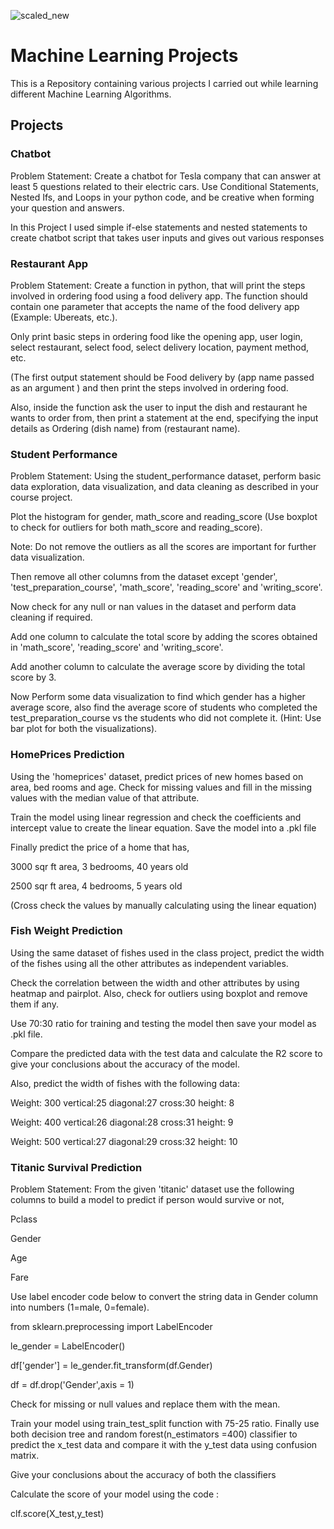 
![scaled_new](https://user-images.githubusercontent.com/101701760/169406954-29bac22a-10c1-488c-b726-75377df73709.jpg)

# Machine Learning Projects
This is a Repository containing various projects I carried out while learning different Machine Learning Algorithms.

## Projects
### Chatbot
Problem Statement: Create a chatbot for Tesla company that can answer at least 5 questions related to their electric cars. Use Conditional Statements, Nested Ifs, and Loops in your python code, and be creative when forming your question and answers.

In this Project I used simple if-else statements and nested statements to create chatbot script that takes user inputs and gives out various responses

### Restaurant App
Problem Statement: Create a function in python, that will print the steps involved in ordering food using a food delivery app. The function should contain one parameter that accepts the name of the food delivery app (Example: Ubereats, etc.).

Only print basic steps in ordering food like the opening app, user login, select restaurant, select food, select delivery location, payment method, etc.

(The first output statement should be Food delivery by (app name passed as an argument ) and then print the steps involved in ordering food.

Also, inside the function ask the user to input the dish and restaurant he wants to order from, then print a statement at the end, specifying the input details as Ordering (dish name) from (restaurant name).

### Student Performance
Problem Statement: Using the student_performance dataset, perform basic data exploration, data visualization, and data cleaning as described in your course project.

Plot the histogram for gender, math_score and reading_score (Use boxplot to check for outliers for both math_score and reading_score).

Note: Do not remove the outliers as all the scores are important for further data visualization.

Then remove all other columns from the dataset except 'gender', 'test_preparation_course', 'math_score', 'reading_score' and 'writing_score'.

Now check for any null or nan values in the dataset and perform data cleaning if required.

Add one column to calculate the total score by adding the scores obtained in 'math_score', 'reading_score' and 'writing_score'.

Add another column to calculate the average score by dividing the total score by 3.

Now Perform some data visualization to find which gender has a higher average score, also find the average score of students who completed the test_preparation_course vs the students who did not complete it. (Hint: Use bar plot for both the visualizations).

### HomePrices Prediction
Using the 'homeprices' dataset, predict prices of new homes based on area, bed rooms and age. Check for missing values and fill in the missing values with the median value of that attribute.

Train the model using linear regression and check the coefficients and intercept value to create the linear equation. Save the model into a .pkl file

Finally predict the price of a home that has,

3000 sqr ft area, 3 bedrooms, 40 years old

2500 sqr ft area, 4 bedrooms, 5 years old

(Cross check the values by manually calculating using the linear equation)

### Fish Weight Prediction
Using the same dataset of fishes used in the class project, predict the width of the fishes using all the other attributes as independent variables.

Check the correlation between the width and other attributes by using heatmap and pairplot. Also, check for outliers using boxplot and remove them if any.

Use 70:30 ratio for training and testing the model then save your model as .pkl file.

Compare the predicted data with the test data and calculate the R2 score to give your conclusions about the accuracy of the model.

Also, predict the width of fishes with the following data:

Weight: 300 vertical:25 diagonal:27 cross:30 height: 8

Weight: 400 vertical:26 diagonal:28 cross:31 height: 9

Weight: 500 vertical:27 diagonal:29 cross:32 height: 10

### Titanic Survival Prediction
Problem Statement: From the given 'titanic' dataset use the following columns to build a model to predict if person would survive or not,

Pclass

Gender

Age

Fare

Use label encoder code below to convert the string data in Gender column into numbers (1=male, 0=female).

from sklearn.preprocessing import LabelEncoder

le_gender = LabelEncoder()

df['gender'] = le_gender.fit_transform(df.Gender)

df = df.drop('Gender',axis = 1)

Check for missing or null values and replace them with the mean.

Train your model using train_test_split function with 75-25 ratio. Finally use both decision tree and random forest(n_estimators =400) classifier to predict the x_test data and compare it with the y_test data using confusion matrix.

Give your conclusions about the accuracy of both the classifiers

Calculate the score of your model using the code :

clf.score(X_test,y_test)
